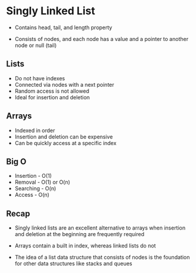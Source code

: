 # Singly Linked List

- Contains head, tail, and length property

- Consists of nodes, and each node has a value and a pointer to another node or null (tail)

## Lists

- Do not have indexes
- Connected via nodes with a next pointer
- Random access is not allowed
- Ideal for insertion and deletion

## Arrays

- Indexed in order
- Insertion and deletion can be expensive
- Can be quickly access at a specific index

## Big O

- Insertion - O(1)
- Removal - O(1) or O(n)
- Searching - O(n)
- Access - O(n)

## Recap

- Singly linked lists are an excellent alternative to arrays when insertion and deletion at the beginning are frequently required

- Arrays contain a built in index, whereas linked lists do not

- The idea of a list data structure that consists of nodes is the foundation for other data structures like stacks and queues
